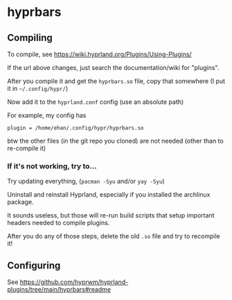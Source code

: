 # hyprbars

## Compiling

To compile, see https://wiki.hyprland.org/Plugins/Using-Plugins/

If the url above changes, just search the documentation/wiki for "plugins". 

After you compile it and get the `hyprbars.so` file, copy that somewhere (I put it in `~/.config/hypr/`)

Now add it to the `hyprland.conf` config (use an absolute path)

For example, my config has
```
plugin = /home/ehan/.config/hypr/hyprbars.so
```

btw the other files (in the git repo you cloned) are not needed (other than to re-compile it)

### If it's not working, try to...

Try updating everything, (`pacman -Syu` and/or `yay -Syu`)

Uninstall and reinstall Hyprland, especially if you installed the archlinux package.

It sounds useless, but those will re-run build scripts that setup important headers needed to compile plugins.

After you do any of those steps, delete the old `.so` file and try to recompile it!

## Configuring

See https://github.com/hyprwm/hyprland-plugins/tree/main/hyprbars#readme


